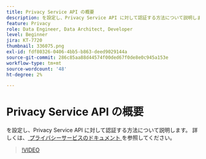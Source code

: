 ```yaml
---
title: Privacy Service API の概要
description: を設定し、Privacy Service API に対して認証する方法について説明します。
feature: Privacy
role: Data Engineer, Data Architect, Developer
level: Beginner
jira: KT-7720
thumbnail: 336075.png
exl-id: fdf80326-0406-4bb5-b863-deed9029144a
source-git-commit: 286c85aa88d44574f00ded67f0de8e0c945a153e
workflow-type: tm+mt
source-wordcount: '48'
ht-degree: 2%

---
```


# Privacy Service API の概要

を設定し、Privacy Service API に対して認証する方法について説明します。 詳しくは、[ プライバシーサービスのドキュメント ](https://experienceleague.adobe.com/docs/experience-platform/privacy/home.html?lang=ja) を参照してください。

>[!VIDEO](https://video.tv.adobe.com/v/336075?learn=on&enablevpops)
